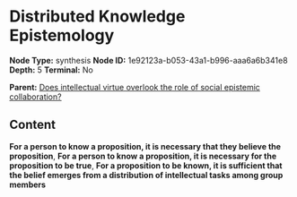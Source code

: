 # Distributed Knowledge Epistemology

**Node Type:** synthesis
**Node ID:** 1e92123a-b053-43a1-b996-aaa6a6b341e8
**Depth:** 5
**Terminal:** No

**Parent:** [Does intellectual virtue overlook the role of social epistemic collaboration?](does-intellectual-virtue-overlook-the-role-of-social-epistemic-collaboration-antithesis-bca0217c-b786-4cf1-b92e-d47ce4db4829.md)

## Content

**For a person to know a proposition, it is necessary that they believe the proposition**, **For a person to know a proposition, it is necessary for the proposition to be true**, **For a proposition to be known, it is sufficient that the belief emerges from a distribution of intellectual tasks among group members**
